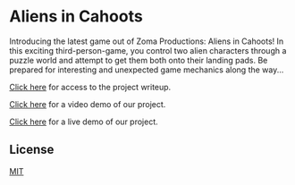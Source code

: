 # Aliens in Cahoots
Introducing the latest game out of Zoma Productions: Aliens in Cahoots! In this exciting third-person-game, you control two alien characters through a puzzle world and attempt to get them both onto their landing pads. Be prepared for interesting and unexpected game mechanics along the way...

[Click here](https://github.com/roma0615/cos426-final-project/blob/main/COS426_Written_Report.pdf) for access to the project writeup.

[Click here](https://www.youtube.com/watch?v=3kh5JluHzj4) for a video demo of our project.

[Click here](https://roma0615.github.io/cos426-final-project/) for a live demo of our project.

## License
[MIT](./LICENSE)
